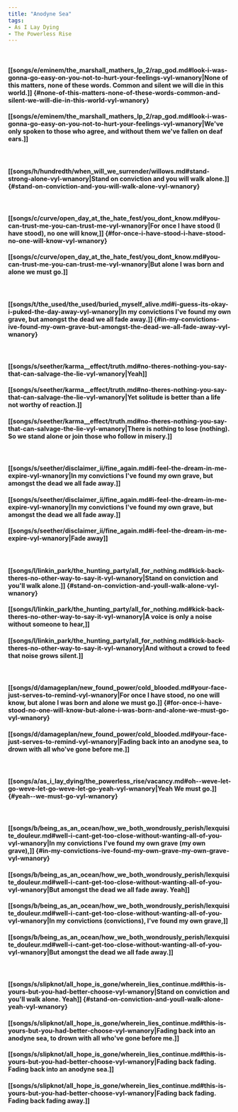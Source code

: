 ```yaml
---
title: "Anodyne Sea"
tags:
- As I Lay Dying
- The Powerless Rise
---
```

&nbsp;
#### [[songs/e/eminem/the_marshall_mathers_lp_2/rap_god.md#look-i-was-gonna-go-easy-on-you-not-to-hurt-your-feelings-vyl-wnanory|None of this matters, none of these words. Common and silent we will die in this world.]] {#none-of-this-matters-none-of-these-words-common-and-silent-we-will-die-in-this-world-vyl-wnanory}
#### [[songs/e/eminem/the_marshall_mathers_lp_2/rap_god.md#look-i-was-gonna-go-easy-on-you-not-to-hurt-your-feelings-vyl-wnanory|We've only spoken to those who agree, and without them we've fallen on deaf ears.]]
&nbsp;
#### [[songs/h/hundredth/when_will_we_surrender/willows.md#stand-strong-alone-vyl-wnanory|Stand on conviction and you will walk alone.]] {#stand-on-conviction-and-you-will-walk-alone-vyl-wnanory}
&nbsp;
#### [[songs/c/curve/open_day_at_the_hate_fest/you_dont_know.md#you-can-trust-me-you-can-trust-me-vyl-wnanory|For once I have stood (I have stood), no one will know,]] {#for-once-i-have-stood-i-have-stood-no-one-will-know-vyl-wnanory}
#### [[songs/c/curve/open_day_at_the_hate_fest/you_dont_know.md#you-can-trust-me-you-can-trust-me-vyl-wnanory|But alone I was born and alone we must go.]]
&nbsp;
#### [[songs/t/the_used/the_used/buried_myself_alive.md#i-guess-its-okay-i-puked-the-day-away-vyl-wnanory|In my convictions I've found my own grave, but amongst the dead we all fade away.]] {#in-my-convictions-ive-found-my-own-grave-but-amongst-the-dead-we-all-fade-away-vyl-wnanory}
&nbsp;
#### [[songs/s/seether/karma__effect/truth.md#no-theres-nothing-you-say-that-can-salvage-the-lie-vyl-wnanory|Yeah]]
#### [[songs/s/seether/karma__effect/truth.md#no-theres-nothing-you-say-that-can-salvage-the-lie-vyl-wnanory|Yet solitude is better than a life not worthy of reaction.]]
#### [[songs/s/seether/karma__effect/truth.md#no-theres-nothing-you-say-that-can-salvage-the-lie-vyl-wnanory|There is nothing to lose (nothing). So we stand alone or join those who follow in misery.]]
&nbsp;
#### [[songs/s/seether/disclaimer_ii/fine_again.md#i-feel-the-dream-in-me-expire-vyl-wnanory|In my convictions I've found my own grave, but amongst the dead we all fade away.]]
#### [[songs/s/seether/disclaimer_ii/fine_again.md#i-feel-the-dream-in-me-expire-vyl-wnanory|In my convictions I've found my own grave, but amongst the dead we all fade away.]]
#### [[songs/s/seether/disclaimer_ii/fine_again.md#i-feel-the-dream-in-me-expire-vyl-wnanory|Fade away]]
&nbsp;
#### [[songs/l/linkin_park/the_hunting_party/all_for_nothing.md#kick-back-theres-no-other-way-to-say-it-vyl-wnanory|Stand on conviction and you'll walk alone.]] {#stand-on-conviction-and-youll-walk-alone-vyl-wnanory}
#### [[songs/l/linkin_park/the_hunting_party/all_for_nothing.md#kick-back-theres-no-other-way-to-say-it-vyl-wnanory|A voice is only a noise without someone to hear,]]
#### [[songs/l/linkin_park/the_hunting_party/all_for_nothing.md#kick-back-theres-no-other-way-to-say-it-vyl-wnanory|And without a crowd to feed that noise grows silent.]]
&nbsp;
#### [[songs/d/damageplan/new_found_power/cold_blooded.md#your-face-just-serves-to-remind-vyl-wnanory|For once I have stood, no one will know, but alone I was born and alone we must go.]] {#for-once-i-have-stood-no-one-will-know-but-alone-i-was-born-and-alone-we-must-go-vyl-wnanory}
#### [[songs/d/damageplan/new_found_power/cold_blooded.md#your-face-just-serves-to-remind-vyl-wnanory|Fading back into an anodyne sea, to drown with all who've gone before me.]]
&nbsp;
#### [[songs/a/as_i_lay_dying/the_powerless_rise/vacancy.md#oh--weve-let-go-weve-let-go-weve-let-go-yeah-vyl-wnanory|Yeah  We must go.]] {#yeah--we-must-go-vyl-wnanory}
&nbsp;
#### [[songs/b/being_as_an_ocean/how_we_both_wondrously_perish/lexquisite_douleur.md#well-i-cant-get-too-close-without-wanting-all-of-you-vyl-wnanory|In my convictions I've found my own grave (my own grave),]] {#in-my-convictions-ive-found-my-own-grave-my-own-grave-vyl-wnanory}
#### [[songs/b/being_as_an_ocean/how_we_both_wondrously_perish/lexquisite_douleur.md#well-i-cant-get-too-close-without-wanting-all-of-you-vyl-wnanory|But amongst the dead we all fade away. Yeah]]
#### [[songs/b/being_as_an_ocean/how_we_both_wondrously_perish/lexquisite_douleur.md#well-i-cant-get-too-close-without-wanting-all-of-you-vyl-wnanory|In my convictions (convictions), I've found my own grave,]]
#### [[songs/b/being_as_an_ocean/how_we_both_wondrously_perish/lexquisite_douleur.md#well-i-cant-get-too-close-without-wanting-all-of-you-vyl-wnanory|But amongst the dead we all fade away.]]
&nbsp;
#### [[songs/s/slipknot/all_hope_is_gone/wherein_lies_continue.md#this-is-yours-but-you-had-better-choose-vyl-wnanory|Stand on conviction and you'll walk alone. Yeah]] {#stand-on-conviction-and-youll-walk-alone-yeah-vyl-wnanory}
#### [[songs/s/slipknot/all_hope_is_gone/wherein_lies_continue.md#this-is-yours-but-you-had-better-choose-vyl-wnanory|Fading back into an anodyne sea, to drown with all who've gone before me.]]
#### [[songs/s/slipknot/all_hope_is_gone/wherein_lies_continue.md#this-is-yours-but-you-had-better-choose-vyl-wnanory|Fading back  fading. Fading back into an anodyne sea.]]
#### [[songs/s/slipknot/all_hope_is_gone/wherein_lies_continue.md#this-is-yours-but-you-had-better-choose-vyl-wnanory|Fading back  fading. Fading back  fading away.]]
